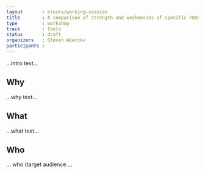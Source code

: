 ```yaml
---
layout       : blocks/working-session
title        : A comparison of strength and weaknesses of specific FOSS tools
type         : workshop
track        : Tools
status       : draft
organizers   : Steven Wierckx
participants :
---
```


...intro text...

## Why

...why text...

## What

...what text...

## Who

... who (target audience ...